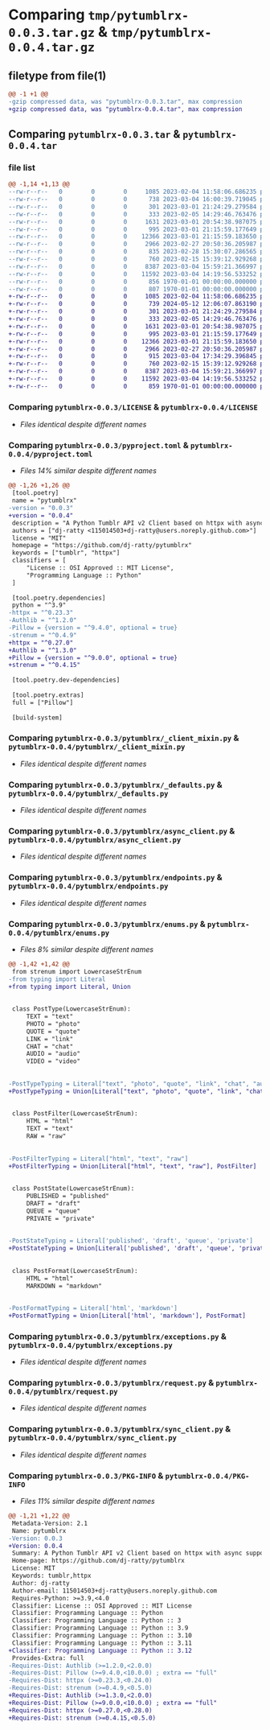 # Comparing `tmp/pytumblrx-0.0.3.tar.gz` & `tmp/pytumblrx-0.0.4.tar.gz`

## filetype from file(1)

```diff
@@ -1 +1 @@
-gzip compressed data, was "pytumblrx-0.0.3.tar", max compression
+gzip compressed data, was "pytumblrx-0.0.4.tar", max compression
```

## Comparing `pytumblrx-0.0.3.tar` & `pytumblrx-0.0.4.tar`

### file list

```diff
@@ -1,14 +1,13 @@
--rw-r--r--   0        0        0     1085 2023-02-04 11:58:06.686235 pytumblrx-0.0.3/LICENSE
--rw-r--r--   0        0        0      738 2023-03-04 16:00:39.719045 pytumblrx-0.0.3/pyproject.toml
--rw-r--r--   0        0        0      301 2023-03-01 21:24:29.279584 pytumblrx-0.0.3/pytumblrx/__init__.py
--rw-r--r--   0        0        0      333 2023-02-05 14:29:46.763476 pytumblrx-0.0.3/pytumblrx/_about.py
--rw-r--r--   0        0        0     1631 2023-03-01 20:54:38.987075 pytumblrx-0.0.3/pytumblrx/_client_mixin.py
--rw-r--r--   0        0        0      995 2023-03-01 21:15:59.177649 pytumblrx-0.0.3/pytumblrx/_defaults.py
--rw-r--r--   0        0        0    12366 2023-03-01 21:15:59.183650 pytumblrx-0.0.3/pytumblrx/async_client.py
--rw-r--r--   0        0        0     2966 2023-02-27 20:50:36.205987 pytumblrx-0.0.3/pytumblrx/endpoints.py
--rw-r--r--   0        0        0      835 2023-02-28 15:30:07.286565 pytumblrx-0.0.3/pytumblrx/enums.py
--rw-r--r--   0        0        0      760 2023-02-15 15:39:12.929268 pytumblrx-0.0.3/pytumblrx/exceptions.py
--rw-r--r--   0        0        0     8387 2023-03-04 15:59:21.366997 pytumblrx-0.0.3/pytumblrx/request.py
--rw-r--r--   0        0        0    11592 2023-03-04 14:19:56.533252 pytumblrx-0.0.3/pytumblrx/sync_client.py
--rw-r--r--   0        0        0      856 1970-01-01 00:00:00.000000 pytumblrx-0.0.3/setup.py
--rw-r--r--   0        0        0      807 1970-01-01 00:00:00.000000 pytumblrx-0.0.3/PKG-INFO
+-rw-r--r--   0        0        0     1085 2023-02-04 11:58:06.686235 pytumblrx-0.0.4/LICENSE
+-rw-r--r--   0        0        0      739 2024-05-12 12:06:07.863190 pytumblrx-0.0.4/pyproject.toml
+-rw-r--r--   0        0        0      301 2023-03-01 21:24:29.279584 pytumblrx-0.0.4/pytumblrx/__init__.py
+-rw-r--r--   0        0        0      333 2023-02-05 14:29:46.763476 pytumblrx-0.0.4/pytumblrx/_about.py
+-rw-r--r--   0        0        0     1631 2023-03-01 20:54:38.987075 pytumblrx-0.0.4/pytumblrx/_client_mixin.py
+-rw-r--r--   0        0        0      995 2023-03-01 21:15:59.177649 pytumblrx-0.0.4/pytumblrx/_defaults.py
+-rw-r--r--   0        0        0    12366 2023-03-01 21:15:59.183650 pytumblrx-0.0.4/pytumblrx/async_client.py
+-rw-r--r--   0        0        0     2966 2023-02-27 20:50:36.205987 pytumblrx-0.0.4/pytumblrx/endpoints.py
+-rw-r--r--   0        0        0      915 2023-03-04 17:34:29.396845 pytumblrx-0.0.4/pytumblrx/enums.py
+-rw-r--r--   0        0        0      760 2023-02-15 15:39:12.929268 pytumblrx-0.0.4/pytumblrx/exceptions.py
+-rw-r--r--   0        0        0     8387 2023-03-04 15:59:21.366997 pytumblrx-0.0.4/pytumblrx/request.py
+-rw-r--r--   0        0        0    11592 2023-03-04 14:19:56.533252 pytumblrx-0.0.4/pytumblrx/sync_client.py
+-rw-r--r--   0        0        0      859 1970-01-01 00:00:00.000000 pytumblrx-0.0.4/PKG-INFO
```

### Comparing `pytumblrx-0.0.3/LICENSE` & `pytumblrx-0.0.4/LICENSE`

 * *Files identical despite different names*

### Comparing `pytumblrx-0.0.3/pyproject.toml` & `pytumblrx-0.0.4/pyproject.toml`

 * *Files 14% similar despite different names*

```diff
@@ -1,26 +1,26 @@
 [tool.poetry]
 name = "pytumblrx"
-version = "0.0.3"
+version = "0.0.4"
 description = "A Python Tumblr API v2 Client based on httpx with async support"
 authors = ["dj-ratty <115014503+dj-ratty@users.noreply.github.com>"]
 license = "MIT"
 homepage = "https://github.com/dj-ratty/pytumblrx"
 keywords = ["tumblr", "httpx"]
 classifiers = [
     "License :: OSI Approved :: MIT License",
     "Programming Language :: Python"
 ]
 
 [tool.poetry.dependencies]
 python = "^3.9"
-httpx = "^0.23.3"
-Authlib = "^1.2.0"
-Pillow = {version = "^9.4.0", optional = true}
-strenum = "^0.4.9"
+httpx = "^0.27.0"
+Authlib = "^1.3.0"
+Pillow = {version = "^9.0.0", optional = true}
+strenum = "^0.4.15"
 
 [tool.poetry.dev-dependencies]
 
 [tool.poetry.extras]
 full = ["Pillow"]
 
 [build-system]
```

### Comparing `pytumblrx-0.0.3/pytumblrx/_client_mixin.py` & `pytumblrx-0.0.4/pytumblrx/_client_mixin.py`

 * *Files identical despite different names*

### Comparing `pytumblrx-0.0.3/pytumblrx/_defaults.py` & `pytumblrx-0.0.4/pytumblrx/_defaults.py`

 * *Files identical despite different names*

### Comparing `pytumblrx-0.0.3/pytumblrx/async_client.py` & `pytumblrx-0.0.4/pytumblrx/async_client.py`

 * *Files identical despite different names*

### Comparing `pytumblrx-0.0.3/pytumblrx/endpoints.py` & `pytumblrx-0.0.4/pytumblrx/endpoints.py`

 * *Files identical despite different names*

### Comparing `pytumblrx-0.0.3/pytumblrx/enums.py` & `pytumblrx-0.0.4/pytumblrx/enums.py`

 * *Files 8% similar despite different names*

```diff
@@ -1,42 +1,42 @@
 from strenum import LowercaseStrEnum
-from typing import Literal
+from typing import Literal, Union
 
 
 class PostType(LowercaseStrEnum):
     TEXT = "text"
     PHOTO = "photo"
     QUOTE = "quote"
     LINK = "link"
     CHAT = "chat"
     AUDIO = "audio"
     VIDEO = "video"
 
 
-PostTypeTyping = Literal["text", "photo", "quote", "link", "chat", "audio", "video"]
+PostTypeTyping = Union[Literal["text", "photo", "quote", "link", "chat", "audio", "video"], PostType]
 
 
 class PostFilter(LowercaseStrEnum):
     HTML = "html"
     TEXT = "text"
     RAW = "raw"
 
 
-PostFilterTyping = Literal["html", "text", "raw"]
+PostFilterTyping = Union[Literal["html", "text", "raw"], PostFilter]
 
 
 class PostState(LowercaseStrEnum):
     PUBLISHED = "published"
     DRAFT = "draft"
     QUEUE = "queue"
     PRIVATE = "private"
 
 
-PostStateTyping = Literal['published', 'draft', 'queue', 'private']
+PostStateTyping = Union[Literal['published', 'draft', 'queue', 'private'], PostState]
 
 
 class PostFormat(LowercaseStrEnum):
     HTML = "html"
     MARKDOWN = "markdown"
 
 
-PostFormatTyping = Literal['html', 'markdown']
+PostFormatTyping = Union[Literal['html', 'markdown'], PostFormat]
```

### Comparing `pytumblrx-0.0.3/pytumblrx/exceptions.py` & `pytumblrx-0.0.4/pytumblrx/exceptions.py`

 * *Files identical despite different names*

### Comparing `pytumblrx-0.0.3/pytumblrx/request.py` & `pytumblrx-0.0.4/pytumblrx/request.py`

 * *Files identical despite different names*

### Comparing `pytumblrx-0.0.3/pytumblrx/sync_client.py` & `pytumblrx-0.0.4/pytumblrx/sync_client.py`

 * *Files identical despite different names*

### Comparing `pytumblrx-0.0.3/PKG-INFO` & `pytumblrx-0.0.4/PKG-INFO`

 * *Files 11% similar despite different names*

```diff
@@ -1,21 +1,22 @@
 Metadata-Version: 2.1
 Name: pytumblrx
-Version: 0.0.3
+Version: 0.0.4
 Summary: A Python Tumblr API v2 Client based on httpx with async support
 Home-page: https://github.com/dj-ratty/pytumblrx
 License: MIT
 Keywords: tumblr,httpx
 Author: dj-ratty
 Author-email: 115014503+dj-ratty@users.noreply.github.com
 Requires-Python: >=3.9,<4.0
 Classifier: License :: OSI Approved :: MIT License
 Classifier: Programming Language :: Python
 Classifier: Programming Language :: Python :: 3
 Classifier: Programming Language :: Python :: 3.9
 Classifier: Programming Language :: Python :: 3.10
 Classifier: Programming Language :: Python :: 3.11
+Classifier: Programming Language :: Python :: 3.12
 Provides-Extra: full
-Requires-Dist: Authlib (>=1.2.0,<2.0.0)
-Requires-Dist: Pillow (>=9.4.0,<10.0.0) ; extra == "full"
-Requires-Dist: httpx (>=0.23.3,<0.24.0)
-Requires-Dist: strenum (>=0.4.9,<0.5.0)
+Requires-Dist: Authlib (>=1.3.0,<2.0.0)
+Requires-Dist: Pillow (>=9.0.0,<10.0.0) ; extra == "full"
+Requires-Dist: httpx (>=0.27.0,<0.28.0)
+Requires-Dist: strenum (>=0.4.15,<0.5.0)
```

